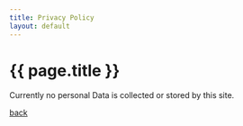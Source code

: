 ```yaml
---
title: Privacy Policy
layout: default
---
```

# {{ page.title }}

Currently no personal Data is collected or stored by this site.

[back](./)